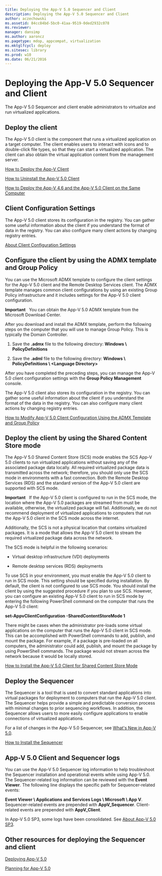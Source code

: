 ```yaml
---
title: Deploying the App-V 5.0 Sequencer and Client
description: Deploying the App-V 5.0 Sequencer and Client
author: aczechowski
ms.assetid: 84cc84bd-5bc0-41aa-9519-0ded2932c078
ms.reviewer: 
manager: dansimp
ms.author: aaroncz
ms.pagetype: mdop, appcompat, virtualization
ms.mktglfcycl: deploy
ms.sitesec: library
ms.prod: w10
ms.date: 06/21/2016
---
```



# Deploying the App-V 5.0 Sequencer and Client


The App-V 5.0 Sequencer and client enable administrators to virtualize and run virtualized applications.

## Deploy the client


The App-V 5.0 client is the component that runs a virtualized application on a target computer. The client enables users to interact with icons and to double-click file types, so that they can start a virtualized application. The client can also obtain the virtual application content from the management server.

[How to Deploy the App-V Client](how-to-deploy-the-app-v-client-gb18030.md)

[How to Uninstall the App-V 5.0 Client](how-to-uninstall-the-app-v-50-client.md)

[How to Deploy the App-V 4.6 and the App-V 5.0 Client on the Same Computer](how-to-deploy-the-app-v-46-and-the-app-v--50-client-on-the-same-computer.md)

## Client Configuration Settings


The App-V 5.0 client stores its configuration in the registry. You can gather some useful information about the client if you understand the format of data in the registry. You can also configure many client actions by changing registry entries.

[About Client Configuration Settings](about-client-configuration-settings.md)

## Configure the client by using the ADMX template and Group Policy


You can use the Microsoft ADMX template to configure the client settings for the App-V 5.0 client and the Remote Desktop Services client. The ADMX template manages common client configurations by using an existing Group Policy infrastructure and it includes settings for the App-V 5.0 client configuration.

**Important**  
You can obtain the App-V 5.0 ADMX template from the Microsoft Download Center.

 

After you download and install the ADMX template, perform the following steps on the computer that you will use to manage Group Policy. This is typically the Domain Controller.

1.  Save the **.admx** file to the following directory: **Windows \\ PolicyDefinitions**

2.  Save the **.adml** file to the following directory: **Windows \\ PolicyDefinitions \\ &lt;Language Directory&gt;**

After you have completed the preceding steps, you can manage the App-V 5.0 client configuration settings with the **Group Policy Management** console.

The App-V 5.0 client also stores its configuration in the registry. You can gather some useful information about the client if you understand the format of the data in the registry. You can also configure many client actions by changing registry entries.

[How to Modify App-V 5.0 Client Configuration Using the ADMX Template and Group Policy](how-to-modify-app-v-50-client-configuration-using-the-admx-template-and-group-policy.md)

## Deploy the client by using the Shared Content Store mode


The App-V 5.0 Shared Content Store (SCS) mode enables the SCS App-V 5.0 clients to run virtualized applications without saving any of the associated package data locally. All required virtualized package data is transmitted across the network; therefore, you should only use the SCS mode in environments with a fast connection. Both the Remote Desktop Services (RDS) and the standard version of the App-V 5.0 client are supported with SCS mode.

**Important**  
If the App-V 5.0 client is configured to run in the SCS mode, the location where the App-V 5.0 packages are streamed from must be available, otherwise, the virtualized package will fail. Additionally, we do not recommend deployment of virtualized applications to computers that run the App-V 5.0 client in the SCS mode across the internet.

 

Additionally, the SCS is not a physical location that contains virtualized packages. It is a mode that allows the App-V 5.0 client to stream the required virtualized package data across the network.

The SCS mode is helpful in the following scenarios:

-   Virtual desktop infrastructure (VDI) deployments

-   Remote desktop services (RDS) deployments

To use SCS in your environment, you must enable the App-V 5.0 client to run in SCS mode. This setting should be specified during installation. By default, the client is not configured to use SCS mode. You should install the client by using the suggested procedure if you plan to use SCS. However, you can configure an existing App-V 5.0 client to run in SCS mode by entering the following PowerShell command on the computer that runs the App-V 5.0 client:

**set-AppvClientConfiguration -SharedContentStoreMode 1**

There might be cases when the administrator pre-loads some virtual applications on the computer that runs the App-V 5.0 client in SCS mode. This can be accomplished with PowerShell commands to add, publish, and mount the package. For example, if a package is pre-loaded on all computers, the administrator could add, publish, and mount the package by using PowerShell commands. The package would not stream across the network because it would be locally stored.

[How to Install the App-V 5.0 Client for Shared Content Store Mode](how-to-install-the-app-v-50-client-for-shared-content-store-mode.md)

## Deploy the Sequencer


The Sequencer is a tool that is used to convert standard applications into virtual packages for deployment to computers that run the App-V 5.0 client. The Sequencer helps provide a simple and predictable conversion process with minimal changes to prior sequencing workflows. In addition, the Sequencer allows users to more easily configure applications to enable connections of virtualized applications.

For a list of changes in the App-V 5.0 Sequencer, see [What's New in App-V 5.0](whats-new-in-app-v-50.md).

[How to Install the Sequencer](how-to-install-the-sequencer-beta-gb18030.md)

## <a href="" id="---------app-v-5-0-client-and-sequencer-logs"></a> App-V 5.0 Client and Sequencer logs


You can use the App-V 5.0 Sequencer log information to help troubleshoot the Sequencer installation and operational events while using App-V 5.0. The Sequencer-related log information can be reviewed with the **Event Viewer**. The following line displays the specific path for Sequencer-related events:

**Event Viewer \\ Applications and Services Logs \\ Microsoft \\ App V**. Sequencer-related events are prepended with **AppV\_Sequencer**. Client-related events are prepended with **AppV\_Client**.

In App-V 5.0 SP3, some logs have been consolidated. See [About App-V 5.0 SP3](about-app-v-50-sp3.md#bkmk-event-logs-moved).

## Other resources for deploying the Sequencer and client


[Deploying App-V 5.0](deploying-app-v-50.md)

[Planning for App-V 5.0](planning-for-app-v-50-rc.md)






 

 





